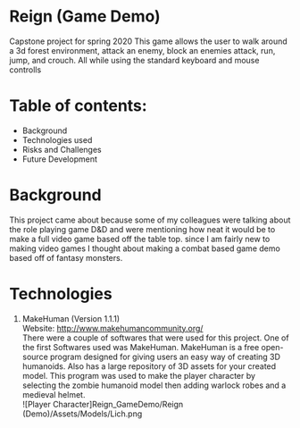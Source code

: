 # Reign (Game Demo)
Capstone project for spring 2020 This game allows the user to walk around a 3d forest environment, attack an enemy, block an enemies attack, run, jump, and crouch. All while using the standard keyboard and mouse controlls

# Table of contents:
* Background
* Technologies used
* Risks and Challenges
* Future Development

# Background
This project came about because some of my colleagues were talking about the role playing game D&D and were mentioning how neat it would be to make a full video game based off the table top. since I am fairly new to making video games I thought about making a combat based game demo based off of fantasy monsters.

# Technologies
1. MakeHuman (Version 1.1.1)  
Website: http://www.makehumancommunity.org/  
There were a couple of softwares that were used for this project. One of the first Softwares used was MakeHuman. MakeHuman is a free open-source program designed for giving users an easy way of creating 3D humanoids. Also has a large repository of 3D assets for your created model. This program was used to make the player character by selecting the zombie humanoid model then adding warlock robes and a medieval helmet.  
![Player Character]Reign_GameDemo/Reign (Demo)/Assets/Models/Lich.png

